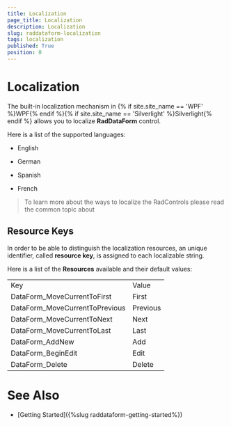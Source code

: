 ```yaml
---
title: Localization
page_title: Localization
description: Localization
slug: raddataform-localization
tags: localization
published: True
position: 0
---
```


# Localization



The built-in localization mechanism in {% if site.site_name == 'WPF' %}WPF{% endif %}{% if site.site_name == 'Silverlight' %}Silverlight{% endif %} allows you to localize __RadDataForm__ control.
      

Here is a list of the supported languages:
      

* English
 

* German
 

* Spanish
 

* French
        

>To learn more about the ways to localize the RadControls please read the common topic about

## Resource Keys

In order to be able to distinguish the localization resources, an unique identifier, called __resource key__, is assigned to each localizable string.
        

Here is a list of the __Resources__ available and their default values:
        
<table><tr><td>Key</td><td>Value</td></tr><tr><td>DataForm_MoveCurrentToFirst</td><td>First</td></tr><tr><td>DataForm_MoveCurrentToPrevious</td><td>Previous</td></tr><tr><td>DataForm_MoveCurrentToNext</td><td>Next</td></tr><tr><td>DataForm_MoveCurrentToLast</td><td>Last</td></tr><tr><td>DataForm_AddNew</td><td>Add</td></tr><tr><td>DataForm_BeginEdit</td><td>Edit</td></tr><tr><td>DataForm_Delete</td><td>Delete</td></tr></table>

# See Also

 * [Getting Started]({%slug raddataform-getting-started%})
